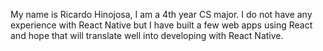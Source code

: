My name is Ricardo Hinojosa, I am a 4th year CS major. I do not have any experience with React Native but 
I have built a few web apps using React and hope that will translate well into developing with React Native.
